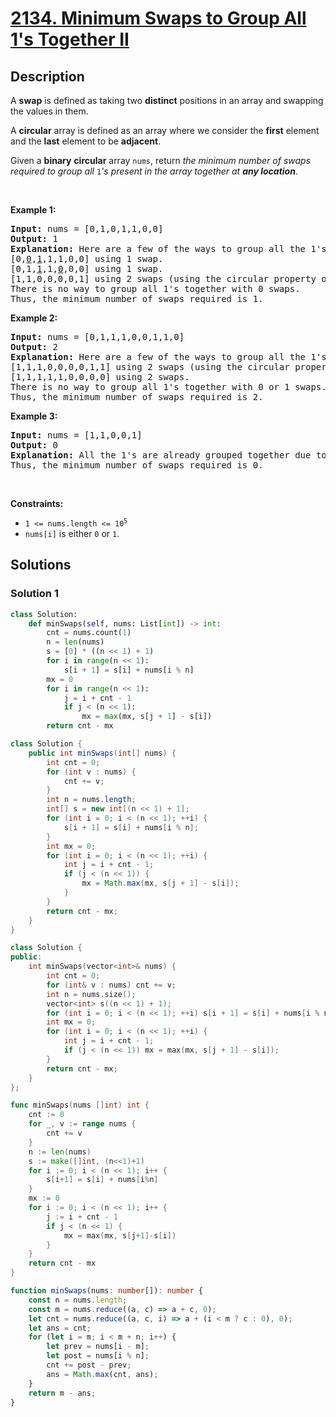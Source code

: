 # [2134. Minimum Swaps to Group All 1's Together II](https://leetcode.com/problems/minimum-swaps-to-group-all-1s-together-ii)


## Description

<p>A <strong>swap</strong> is defined as taking two <strong>distinct</strong> positions in an array and swapping the values in them.</p>

<p>A <strong>circular</strong> array is defined as an array where we consider the <strong>first</strong> element and the <strong>last</strong> element to be <strong>adjacent</strong>.</p>

<p>Given a <strong>binary</strong> <strong>circular</strong> array <code>nums</code>, return <em>the minimum number of swaps required to group all </em><code>1</code><em>&#39;s present in the array together at <strong>any location</strong></em>.</p>

<p>&nbsp;</p>
<p><strong class="example">Example 1:</strong></p>

<pre>
<strong>Input:</strong> nums = [0,1,0,1,1,0,0]
<strong>Output:</strong> 1
<strong>Explanation:</strong> Here are a few of the ways to group all the 1&#39;s together:
[0,<u>0</u>,<u>1</u>,1,1,0,0] using 1 swap.
[0,1,<u>1</u>,1,<u>0</u>,0,0] using 1 swap.
[1,1,0,0,0,0,1] using 2 swaps (using the circular property of the array).
There is no way to group all 1&#39;s together with 0 swaps.
Thus, the minimum number of swaps required is 1.
</pre>

<p><strong class="example">Example 2:</strong></p>

<pre>
<strong>Input:</strong> nums = [0,1,1,1,0,0,1,1,0]
<strong>Output:</strong> 2
<strong>Explanation:</strong> Here are a few of the ways to group all the 1&#39;s together:
[1,1,1,0,0,0,0,1,1] using 2 swaps (using the circular property of the array).
[1,1,1,1,1,0,0,0,0] using 2 swaps.
There is no way to group all 1&#39;s together with 0 or 1 swaps.
Thus, the minimum number of swaps required is 2.
</pre>

<p><strong class="example">Example 3:</strong></p>

<pre>
<strong>Input:</strong> nums = [1,1,0,0,1]
<strong>Output:</strong> 0
<strong>Explanation:</strong> All the 1&#39;s are already grouped together due to the circular property of the array.
Thus, the minimum number of swaps required is 0.
</pre>

<p>&nbsp;</p>
<p><strong>Constraints:</strong></p>

<ul>
	<li><code>1 &lt;= nums.length &lt;= 10<sup>5</sup></code></li>
	<li><code>nums[i]</code> is either <code>0</code> or <code>1</code>.</li>
</ul>

## Solutions

### Solution 1

<!-- tabs:start -->

```python
class Solution:
    def minSwaps(self, nums: List[int]) -> int:
        cnt = nums.count(1)
        n = len(nums)
        s = [0] * ((n << 1) + 1)
        for i in range(n << 1):
            s[i + 1] = s[i] + nums[i % n]
        mx = 0
        for i in range(n << 1):
            j = i + cnt - 1
            if j < (n << 1):
                mx = max(mx, s[j + 1] - s[i])
        return cnt - mx
```

```java
class Solution {
    public int minSwaps(int[] nums) {
        int cnt = 0;
        for (int v : nums) {
            cnt += v;
        }
        int n = nums.length;
        int[] s = new int[(n << 1) + 1];
        for (int i = 0; i < (n << 1); ++i) {
            s[i + 1] = s[i] + nums[i % n];
        }
        int mx = 0;
        for (int i = 0; i < (n << 1); ++i) {
            int j = i + cnt - 1;
            if (j < (n << 1)) {
                mx = Math.max(mx, s[j + 1] - s[i]);
            }
        }
        return cnt - mx;
    }
}
```

```cpp
class Solution {
public:
    int minSwaps(vector<int>& nums) {
        int cnt = 0;
        for (int& v : nums) cnt += v;
        int n = nums.size();
        vector<int> s((n << 1) + 1);
        for (int i = 0; i < (n << 1); ++i) s[i + 1] = s[i] + nums[i % n];
        int mx = 0;
        for (int i = 0; i < (n << 1); ++i) {
            int j = i + cnt - 1;
            if (j < (n << 1)) mx = max(mx, s[j + 1] - s[i]);
        }
        return cnt - mx;
    }
};
```

```go
func minSwaps(nums []int) int {
	cnt := 0
	for _, v := range nums {
		cnt += v
	}
	n := len(nums)
	s := make([]int, (n<<1)+1)
	for i := 0; i < (n << 1); i++ {
		s[i+1] = s[i] + nums[i%n]
	}
	mx := 0
	for i := 0; i < (n << 1); i++ {
		j := i + cnt - 1
		if j < (n << 1) {
			mx = max(mx, s[j+1]-s[i])
		}
	}
	return cnt - mx
}
```

```ts
function minSwaps(nums: number[]): number {
    const n = nums.length;
    const m = nums.reduce((a, c) => a + c, 0);
    let cnt = nums.reduce((a, c, i) => a + (i < m ? c : 0), 0);
    let ans = cnt;
    for (let i = m; i < m + n; i++) {
        let prev = nums[i - m];
        let post = nums[i % n];
        cnt += post - prev;
        ans = Math.max(cnt, ans);
    }
    return m - ans;
}
```

<!-- tabs:end -->

<!-- end -->
